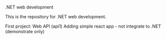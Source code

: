 .NET web development

This is the repository for .NET web development.

First project: Web API (api1)
Adding simple react app - not integrate to .NET (demonstrate only)
